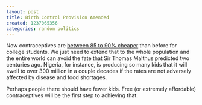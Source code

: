 ```yaml
---
layout: post
title: Birth Control Provision Amended
created: 1237065356
categories: random politics
---
```

Now contraceptives are [between 85 to 90% cheaper](http://www.nytimes.com/2009/03/14/opinion/14sat4.html) than before for college students. We just need to extend that to the whole population and the entire world can avoid the fate that Sir Thomas Malthus predicted two centuries ago. Nigeria, for instance, is producing so many kids that it will swell to over 300 million in a couple decades if the rates are not adversely affected by disease and food shortages.

Perhaps people there should have fewer kids. Free (or extremely affordable) contraceptives will be the first step to achieving that.
